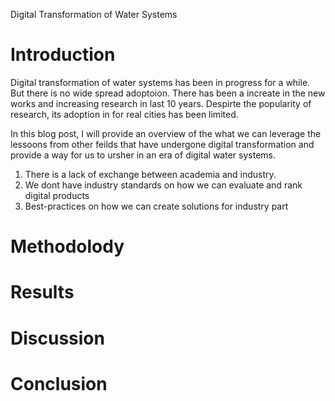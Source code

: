 Digital Transformation of Water Systems 

# Introduction
Digital transformation of water systems has been in progress for a while.
But there is no wide spread adoptoion. 
There has been a increate in the new works and increasing research in last 10 years. 
Despirte the popularity of research, its adoption in for real cities has been limited. 

In this blog post, I will provide an overview of the what we can leverage the lessoons from other feilds that have undergone digital transformation and provide a way for us to ursher in an era of digital water systems. 

1. There is a lack of exchange between academia and industry. 
2. We dont have industry standards on how we can evaluate and rank digital products
3. Best-practices on how we can create solutions for industry part

# Methodolody


# Results

# Discussion

# Conclusion 
